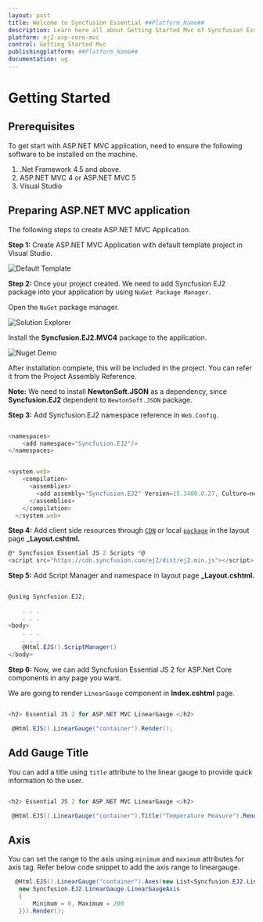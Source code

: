 ```yaml
---
layout: post
title: Welcome to Syncfusion Essential ##Platform_Name##
description: Learn here all about Getting Started Mvc of Syncfusion Essential ##Platform_Name## widgets based on HTML5 and jQuery.
platform: ej2-asp-core-mvc
control: Getting Started Mvc
publishingplatform: ##Platform_Name##
documentation: ug
---
```


# Getting Started

## Prerequisites

To get start with ASP.NET MVC application, need to ensure the following software to be installed on the machine.

1. .Net Framework 4.5 and above.
2. ASP.NET MVC 4 or ASP.NET MVC 5
3. Visual Studio

## Preparing ASP.NET MVC application

The following steps to create ASP.NET MVC Application.

**Step 1:** Create ASP.NET MVC Application with default template project in Visual Studio.

![Default Template](./images/default-template.png)

**Step 2:** Once your project created. We need to add Syncfusion EJ2 package into your application by using `NuGet Package Manager`.

Open the `NuGet` package manager.

![Solution Explorer](./images/solution-Explorer.png)

Install the **Syncfusion.EJ2.MVC4** package to the application.

![Nuget Demo](./images/nuget-demo.png)

After installation complete, this will be included in the project. You can refer it from the Project Assembly Reference.

**Note:** We need to install **NewtonSoft.JSON** as a dependency, since **Syncfusion.EJ2** dependent to `NewtonSoft.JSON` package.

**Step 3:** Add Syncfusion.EJ2 namespace reference in `Web.Config`.

```javascript

<namespaces>
    <add namespace="Syncfusion.EJ2"/>
</namespaces>

```

```javascript

<system.web>
    <compilation>
      <assemblies>
        <add assembly="Syncfusion.EJ2" Version=15.3400.0.27, Culture=neutral, PublicKeyToken=31BF3856AD364E35"  />
      </assemblies>
    </compilation>
  </system.web>

```

**Step 4:** Add client side resources through [`CDN`](http://ej2.syncfusion.com/documentation/base/deployment.html?lang=typescript#cdn) or local [`package`](https://www.npmjs.com/package/@syncfusion/ej2) in the layout page **_Layout.cshtml.**

```cs
@* Syncfusion Essential JS 2 Scripts *@
<script src="https://cdn.syncfusion.com/ej2/dist/ej2.min.js"></script>

```

**Step 5:** Add Script Manager and namespace in layout page **_Layout.cshtml.**

```cs

@using Syncfusion.EJ2;

    . . .
    . . .
<body>
    . . .
    . . .
    @Html.EJS().ScriptManager()
</body>

```

**Step 6:** Now, we can add Syncfusion Essential JS 2 for ASP.Net Core components in any page you want.

We are going to render `LinearGauge` component in **Index.cshtml** page.

```cs

<h2> Essential JS 2 for ASP.NET MVC LinearGauge </h2>

 @Html.EJS().LinearGauge("container").Render();

```

## Add Gauge Title

You can add a title using `title` attribute to the linear gauge to provide quick information to the user.

```cs

<h2> Essential JS 2 for ASP.NET MVC LinearGauge </h2>

 @Html.EJS().LinearGauge("container").Title("Temperature Measure").Render();

```

## Axis

You can set the range to the axis using `minimum` and `maximum` attributes for axis tag.
Refer below code snippet to add the axis range to lineargauge.

```cs
  @Html.EJS().LinearGauge("container").Axes(new List<Syncfusion.EJ2.LinearGauge.LinearGaugeAxis> {
   new Syncfusion.EJ2.LinearGauge.LinearGaugeAxis
   {
       Minimum = 0, Maximum = 200
   }}).Render();
```